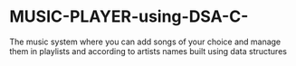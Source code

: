 # MUSIC-PLAYER-using-DSA-C-
The music system where you can add songs of your choice and manage them in playlists and according to artists names built using data structures

